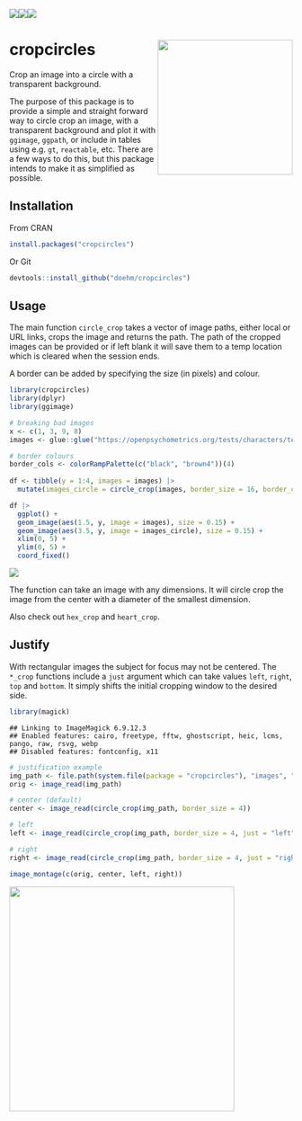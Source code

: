 
<img src='https://cranlogs.r-pkg.org/badges/cropcircles'/><img src='https://cranlogs.r-pkg.org/badges/grand-total/cropcircles'/><img src='https://www.r-pkg.org/badges/version/cropcircles'/>

# cropcircles <img src='dev/images/hex.png' align="right" height="240" />

Crop an image into a circle with a transparent background.

The purpose of this package is to provide a simple and straight forward
way to circle crop an image, with a transparent background and plot it
with `ggimage`, `ggpath`, or include in tables using e.g. `gt`,
`reactable`, etc. There are a few ways to do this, but this package
intends to make it as simplified as possible.

## Installation

From CRAN

``` r
install.packages("cropcircles")
```

Or Git

``` r
devtools::install_github("doehm/cropcircles")
```

## Usage

The main function `circle_crop` takes a vector of image paths, either
local or URL links, crops the image and returns the path. The path of
the cropped images can be provided or if left blank it will save them to
a temp location which is cleared when the session ends.

A border can be added by specifying the size (in pixels) and colour.

``` r
library(cropcircles)
library(dplyr)
library(ggimage)

# breaking bad images
x <- c(1, 3, 9, 8)
images <- glue::glue("https://openpsychometrics.org/tests/characters/test-resources/pics/BB/{x}.jpg")

# border colours
border_cols <- colorRampPalette(c("black", "brown4"))(4)
  
df <- tibble(y = 1:4, images = images) |> 
  mutate(images_circle = circle_crop(images, border_size = 16, border_colour = border_cols))

df |> 
  ggplot() +
  geom_image(aes(1.5, y, image = images), size = 0.15) +
  geom_image(aes(3.5, y, image = images_circle), size = 0.15) +
  xlim(0, 5) +
  ylim(0, 5) +
  coord_fixed()
```

<img src='dev/images/bb.png' align="center"/>

The function can take an image with any dimensions. It will circle crop
the image from the center with a diameter of the smallest dimension.

Also check out `hex_crop` and `heart_crop`.

## Justify

With rectangular images the subject for focus may not be centered. The
`*_crop` functions include a `just` argument which can take values
`left`, `right`, `top` and `bottom`. It simply shifts the initial
cropping window to the desired side.

``` r
library(magick)
```

    ## Linking to ImageMagick 6.9.12.3
    ## Enabled features: cairo, freetype, fftw, ghostscript, heic, lcms, pango, raw, rsvg, webp
    ## Disabled features: fontconfig, x11

``` r
# justification example
img_path <- file.path(system.file(package = "cropcircles"), "images", "walter-jesse.png")
orig <- image_read(img_path)

# center (default)
center <- image_read(circle_crop(img_path, border_size = 4))

# left
left <- image_read(circle_crop(img_path, border_size = 4, just = "left"))

# right
right <- image_read(circle_crop(img_path, border_size = 4, just = "right"))

image_montage(c(orig, center, left, right))
```

<img src="README_files/figure-gfm/unnamed-chunk-5-1.png" width="400" />
